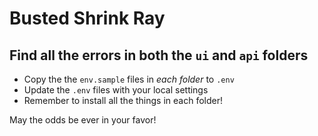 # Busted Shrink Ray

<!-- markdownlint-disable no-inline-html -->

## Find all the errors in both the `ui` and `api` folders

* Copy the the `env.sample` files in _each folder_ to `.env`
* Update the `.env` files with your local settings
* Remember to install all the things in each folder!

May the odds be ever in your favor!
